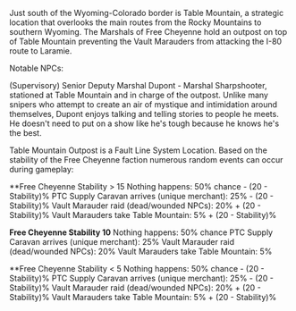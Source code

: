 Just south of the Wyoming-Colorado border is Table Mountain, a strategic location that overlooks the main routes from the Rocky Mountains to southern Wyoming. The Marshals of Free Cheyenne hold an outpost on top of Table Mountain preventing the Vault Marauders from attacking the I-80 route to Laramie. 



Notable NPCs:

(Supervisory) Senior Deputy Marshal Dupont - Marshal Sharpshooter, stationed at Table Mountain and in charge of the outpost. Unlike many snipers who attempt to create an air of mystique and intimidation around themselves, Dupont enjoys talking and telling stories to people he meets. He doesn't need to put on a show like he's tough because he knows he's the best. 





Table Mountain Outpost is a Fault Line System Location. Based on the stability of the Free Cheyenne faction numerous random events can occur during gameplay:



**Free Cheyenne Stability > 15
Nothing happens: 50% chance - (20 - Stability)%
PTC Supply Caravan arrives (unique merchant): 25% - (20 - Stability)%
Vault Marauder raid (dead/wounded NPCs): 20% + (20 - Stability)%
Vault Marauders take Table Mountain: 5% + (20 - Stability)%


**Free Cheyenne Stability 10**
Nothing happens: 50% chance
PTC Supply Caravan arrives (unique merchant): 25%
Vault Marauder raid (dead/wounded NPCs): 20%
Vault Marauders take Table Mountain: 5%


**Free Cheyenne Stability < 5
Nothing happens: 50% chance - (20 - Stability)%
PTC Supply Caravan arrives (unique merchant): 25% - (20 - Stability)%
Vault Marauder raid (dead/wounded NPCs): 20% + (20 - Stability)%
Vault Marauders take Table Mountain: 5% + (20 - Stability)%

